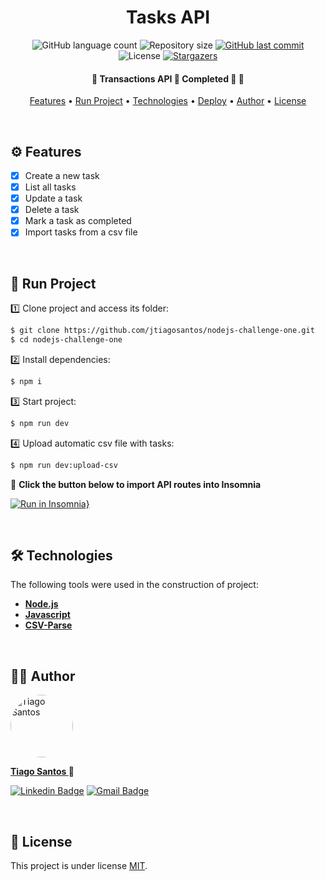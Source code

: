 
<h1 align="center">Tasks API</h1>

<p align="center">
  <img alt="GitHub language count" src="https://img.shields.io/github/languages/count/jtiagosantos/nodejs-challenge-one?color=%green">
  <img alt="Repository size" src="https://img.shields.io/github/repo-size/jtiagosantos/nodejs-challenge-one?color=blue">
  <a href="https://github.com/jtiagosantos/nodejs-challenge-one/commits/master">
    <img alt="GitHub last commit" src="https://img.shields.io/github/last-commit/jtiagosantos/nodejs-challenge-one?color=purple">
  </a>
  <img alt="License" src="https://img.shields.io/badge/license-MIT-brightgreen?color=orange">
   <a href="https://github.com/jtiagosantos/nodejs-challenge-one/stargazers">
    <img alt="Stargazers" src="https://img.shields.io/github/stars/jtiagosantos/nodejs-challenge-one?style=social">
  </a>
</p>

<h4 align="center"> 
  🚧 Transactions API 📝 Completed 🚀 🚧
</h4>

<p align="center">
  <a href="#-features">Features</a> •
  <a href="#-run-project">Run Project</a> • 
  <a href="#-technologies">Technologies</a> • 
  <a href="#-deploy">Deploy</a> • 
  <a href="#-author">Author</a> • 
  <a href="#-license">License</a>
</p>

<br>


## ⚙️ Features

- [x] Create a new task
- [x] List all tasks
- [x] Update a task
- [x] Delete a task
- [x] Mark a task as completed
- [x] Import tasks from a csv file

<br>

## 🚀 Run Project

1️⃣ Clone project and access its folder:

```bash
$ git clone https://github.com/jtiagosantos/nodejs-challenge-one.git
$ cd nodejs-challenge-one
```

2️⃣ Install dependencies:

```bash
$ npm i
```

3️⃣ Start project:

```bash
$ npm run dev
```

4️⃣ Upload automatic csv file with tasks:

```bash
$ npm run dev:upload-csv
```

🔌 **Click the button below to import API routes into Insomnia**

[![Run in Insomnia}](https://insomnia.rest/images/run.svg)](https://insomnia.rest/run/?label=Tasks%20API&uri=https%3A%2F%2Fraw.githubusercontent.com%2Fjtiagosantos%2Fnodejs-challenge-one%2Fmain%2F.github%2Finsomnia-routes.json)

<br>

## 🛠 Technologies

The following tools were used in the construction of project:

- **[Node.js](https://nodejs.org/en)**
- **[Javascript](https://developer.mozilla.org/en-US/docs/Web/JavaScript)**
- **[CSV-Parse](https://www.npmjs.com/package/csv-parse)**

<br>

## 👨‍💻 Author

<img src="https://avatars.githubusercontent.com/u/63312141?v=4" width="100" alt="Tiago Santos" style="border-radius: 50px;" />

<strong><a href="https://github.com/jtiagosantos">Tiago Santos </a>🚀</strong>

[![Linkedin Badge](https://img.shields.io/badge/linkedin-%230077B5.svg?&style=for-the-badge&logo=linkedin&logoColor=white&link=https://www.linkedin.com/in/jos%C3%A9-tiago-santos-de-lima-aaa4361a4/)](https://www.linkedin.com/in/josetiagosantosdelima/)
[![Gmail Badge](https://img.shields.io/badge/Gmail-D14836?style=for-the-badge&logo=gmail&logoColor=white)](mailto:tiago.santos@icomp.ufam.edu.br)

<br>

## 📝 License

This project is under license [MIT](./LICENSE).
